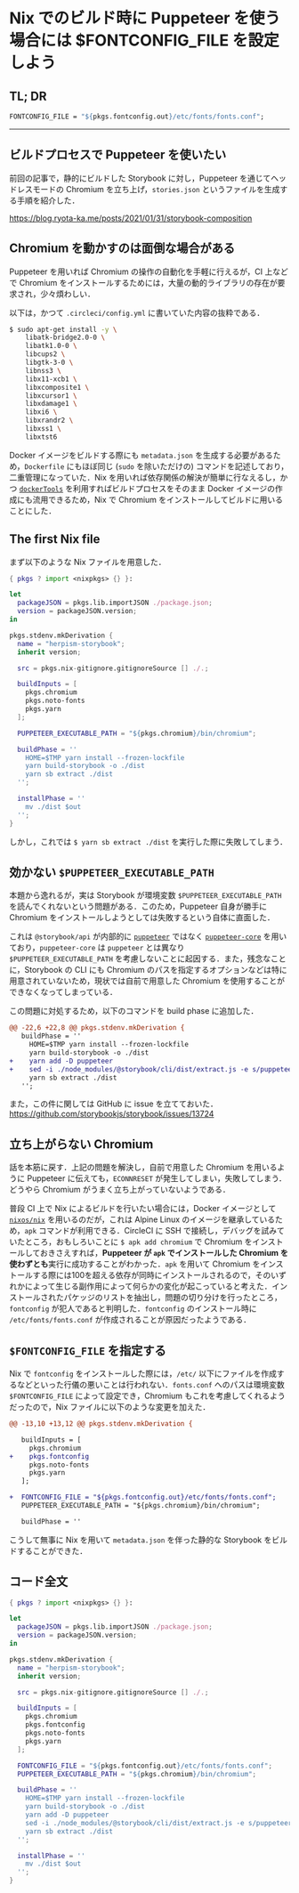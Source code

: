 # Nix でのビルド時に Puppeteer を使う場合には $FONTCONFIG_FILE を設定しよう

## TL; DR

```nix
FONTCONFIG_FILE = "${pkgs.fontconfig.out}/etc/fonts/fonts.conf";
```

---

## ビルドプロセスで Puppeteer を使いたい

前回の記事で，静的にビルドした Storybook に対し，Puppeteer を通じてヘッドレスモードの Chromium を立ち上げ，`stories.json` というファイルを生成する手順を紹介した．

https://blog.ryota-ka.me/posts/2021/01/31/storybook-composition

## Chromium を動かすのは面倒な場合がある

Puppeteer を用いれば Chromium の操作の自動化を手軽に行えるが，CI 上などで Chromium をインストールするためには，大量の動的ライブラリの存在が要求され，少々煩わしい．

以下は，かつて `.circleci/config.yml` に書いていた内容の抜粋である．

```sh
$ sudo apt-get install -y \
    libatk-bridge2.0-0 \
    libatk1.0-0 \
    libcups2 \
    libgtk-3-0 \
    libnss3 \
    libx11-xcb1 \
    libxcomposite1 \
    libxcursor1 \
    libxdamage1 \
    libxi6 \
    libxrandr2 \
    libxss1 \
    libxtst6
```

Docker イメージをビルドする際にも `metadata.json` を生成する必要があるため，`Dockerfile` にもほぼ同じ (`sudo` を除いただけの) コマンドを記述しており，二重管理になっていた．Nix を用いれば依存関係の解決が簡単に行なえるし，かつ [`dockerTools`](https://nixos.org/manual/nixpkgs/unstable/#sec-pkgs-dockerTools) を利用すればビルドプロセスをそのまま Docker イメージの作成にも流用できるため，Nix で Chromium をインストールしてビルドに用いることにした．

## The first Nix file

まず以下のような Nix ファイルを用意した．

```nix filename=default.nix
{ pkgs ? import <nixpkgs> {} }:

let
  packageJSON = pkgs.lib.importJSON ./package.json;
  version = packageJSON.version;
in

pkgs.stdenv.mkDerivation {
  name = "herpism-storybook";
  inherit version;

  src = pkgs.nix-gitignore.gitignoreSource [] ./.;

  buildInputs = [
    pkgs.chromium
    pkgs.noto-fonts
    pkgs.yarn
  ];

  PUPPETEER_EXECUTABLE_PATH = "${pkgs.chromium}/bin/chromium";

  buildPhase = ''
    HOME=$TMP yarn install --frozen-lockfile
    yarn build-storybook -o ./dist
    yarn sb extract ./dist
  '';

  installPhase = ''
    mv ./dist $out
  '';
}
```

しかし，これでは `$ yarn sb extract ./dist` を実行した際に失敗してしまう．

## 効かない `$PUPPETEER_EXECUTABLE_PATH`

本題から逸れるが，実は Storybook が環境変数 `$PUPPETEER_EXECUTABLE_PATH` を読んでくれないという問題がある．このため，Puppeteer 自身が勝手に Chromium をインストールしようとしては失敗するという自体に直面した．

これは `@storybook/api` が内部的に [`puppeteer`](https://www.npmjs.com/package/puppeteer) ではなく [`puppeteer-core`](https://www.npmjs.com/package/puppeteer) を用いており，`puppeteer-core` は `puppeteer` とは異なり `$PUPPETEER_EXECUTABLE_PATH` を考慮しないことに起因する．また，残念なことに，Storybook の CLI にも Chromium のパスを指定するオプションなどは特に用意されていないため，現状では自前で用意した Chromium を使用することができなくなってしまっている．

この問題に対処するため，以下のコマンドを build phase に追加した．

```diff filename=default.nix
@@ -22,6 +22,8 @@ pkgs.stdenv.mkDerivation {
   buildPhase = ''
     HOME=$TMP yarn install --frozen-lockfile
     yarn build-storybook -o ./dist
+    yarn add -D puppeteer
+    sed -i ./node_modules/@storybook/cli/dist/extract.js -e s/puppeteer-core/puppeteer/
     yarn sb extract ./dist
   '';
```

また，この件に関しては GitHub に issue を立てておいた．
https://github.com/storybookjs/storybook/issues/13724

## 立ち上がらない Chromium

話を本筋に戻す．上記の問題を解決し，自前で用意した Chromium を用いるように Puppeteer に伝えても，`ECONNRESET` が発生してしまい，失敗してしまう．どうやら Chromium がうまく立ち上がっていないようである．

普段 CI 上で Nix によるビルドを行いたい場合には，Docker イメージとして [`nixos/nix`](https://hub.docker.com/r/nixos/nix) を用いるのだが，これは Alpine Linux のイメージを継承しているため，`apk` コマンドが利用できる．CircleCI に SSH で接続し，デバッグを試みていたところ，おもしろいことに `$ apk add chromium` で Chromium をインストールしておきさえすれば，**Puppeteer が `apk` でインストールした Chromium を使わずとも**実行に成功することがわかった．`apk` を用いて Chromium をインストールする際には100を超える依存が同時にインストールされるので，そのいずれかによって生じる副作用によって何らかの変化が起こっていると考えた．インストールされたパケッジのリストを抽出し，問題の切り分けを行ったところ，`fontconfig` が犯人であると判明した．`fontconfig` のインストール時に `/etc/fonts/fonts.conf` が作成されることが原因だったようである．

## `$FONTCONFIG_FILE` を指定する

Nix で `fontconfig` をインストールした際には，`/etc/` 以下にファイルを作成するなどといった行儀の悪いことは行われない．`fonts.conf` へのパスは環境変数 `$FONTCONFIG_FILE` によって設定でき，Chromium もこれを考慮してくれるようだったので，Nix ファイルに以下のような変更を加えた．

```diff filename=default.nix
@@ -13,10 +13,12 @@ pkgs.stdenv.mkDerivation {

   buildInputs = [
     pkgs.chromium
+    pkgs.fontconfig
     pkgs.noto-fonts
     pkgs.yarn
   ];

+  FONTCONFIG_FILE = "${pkgs.fontconfig.out}/etc/fonts/fonts.conf";
   PUPPETEER_EXECUTABLE_PATH = "${pkgs.chromium}/bin/chromium";

   buildPhase = ''
```

こうして無事に Nix を用いて `metadata.json` を伴った静的な Storybook をビルドすることができた．

## コード全文

```nix filename=default.nix
{ pkgs ? import <nixpkgs> {} }:

let
  packageJSON = pkgs.lib.importJSON ./package.json;
  version = packageJSON.version;
in

pkgs.stdenv.mkDerivation {
  name = "herpism-storybook";
  inherit version;

  src = pkgs.nix-gitignore.gitignoreSource [] ./.;

  buildInputs = [
    pkgs.chromium
    pkgs.fontconfig
    pkgs.noto-fonts
    pkgs.yarn
  ];

  FONTCONFIG_FILE = "${pkgs.fontconfig.out}/etc/fonts/fonts.conf";
  PUPPETEER_EXECUTABLE_PATH = "${pkgs.chromium}/bin/chromium";

  buildPhase = ''
    HOME=$TMP yarn install --frozen-lockfile
    yarn build-storybook -o ./dist
    yarn add -D puppeteer
    sed -i ./node_modules/@storybook/cli/dist/extract.js -e s/puppeteer-core/puppeteer/
    yarn sb extract ./dist
  '';

  installPhase = ''
    mv ./dist $out
  '';
}
```
